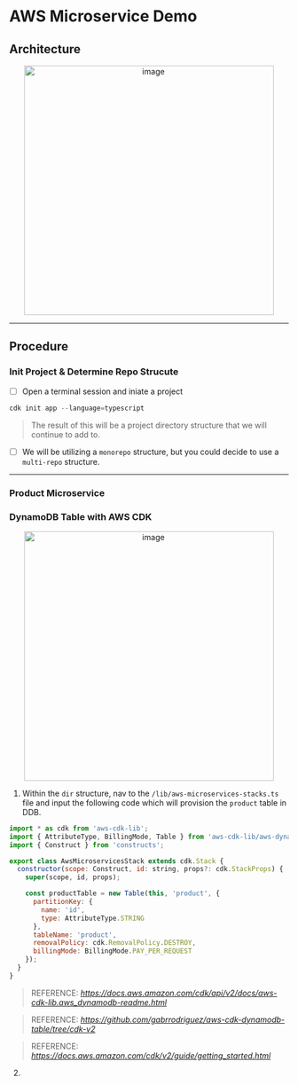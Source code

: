# AWS Microservice Demo

## Architecture

<p align="center">
<img width="450" alt="image" src="https://github.com/gabrrodriguez/aws-cdk-demo/assets/126508932/fa8cd646-a241-4201-92a5-9f0261dd8d7c">
</p>

-------

## Procedure

### Init Project & Determine Repo Strucute

- [ ] Open a terminal session and iniate a project
```s 
cdk init app --language=typescript
```

> The result of this will be a project directory structure that we will continue to add to.

- [ ] We will be utilizing a `monorepo` structure, but you could decide to use a `multi-repo` structure.

------

### Product Microservice

### DynamoDB Table with AWS CDK

<p align="center">
<img width="450" alt="image" src="https://github.com/gabrrodriguez/aws-cdk-demo/assets/126508932/56b715da-c292-4b5f-a226-a3735d0554f2">
</p>

1. Within the `dir` structure, nav to the `/lib/aws-microservices-stacks.ts` file and input the following code which will provision the `product` table in DDB.
```js
import * as cdk from 'aws-cdk-lib';
import { AttributeType, BillingMode, Table } from 'aws-cdk-lib/aws-dynamodb'
import { Construct } from 'constructs';

export class AwsMicroservicesStack extends cdk.Stack {
  constructor(scope: Construct, id: string, props?: cdk.StackProps) {
    super(scope, id, props);

    const productTable = new Table(this, 'product', {
      partitionKey: { 
        name: 'id', 
        type: AttributeType.STRING
      }, 
      tableName: 'product',
      removalPolicy: cdk.RemovalPolicy.DESTROY, 
      billingMode: BillingMode.PAY_PER_REQUEST
    });
  }
}
```

> REFERENCE: _https://docs.aws.amazon.com/cdk/api/v2/docs/aws-cdk-lib.aws_dynamodb-readme.html_

> REFERENCE: _https://github.com/gabrrodriguez/aws-cdk-dynamodb-table/tree/cdk-v2_

> REFERENCE: _https://docs.aws.amazon.com/cdk/v2/guide/getting_started.html_

2. 


